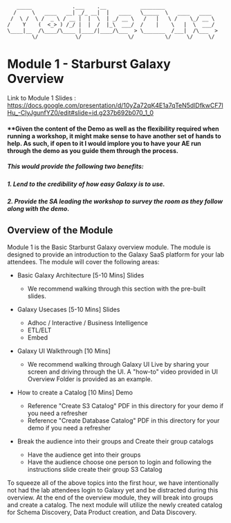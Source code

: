 
       _____             .___    .__           ________                 
      /     \   ____   __| _/_ __|  |   ____   \_____  \   ____   ____  
     /  \ /  \ /  _ \ / __ |  |  \  | _/ __ \   /   |   \ /    \_/ __ \ 
    /    Y    (  <_> ) /_/ |  |  /  |_\  ___/  /    |    \   |  \  ___/ 
    \____|__  /\____/\____ |____/|____/\___  > \_______  /___|  /\___  >
            \/            \/               \/          \/     \/     \/ 

# Module 1 - Starburst Galaxy Overview

Link to Module 1 Slides : https://docs.google.com/presentation/d/10yZa72qK4E1a7qTeN5dlDfkwCF7lHu_-ClyJgunfYZ0/edit#slide=id.g237b692b070_1_0

#### **Given the content of the Demo as well as the flexibility required when running a workshop, it might make sense to have another set of hands to help. As such, if open to it I would implore you to have your AE run through the demo as you guide them through the process. 
##### This would provide the following two benefits:
##### 1. Lend to the credibility of how easy Galaxy is to use.
##### 2. Provide the SA leading the workshop to survey the room as they follow along with the demo. 

## Overview of the Module 

Module 1 is the Basic Starburst Galaxy overview module. The module is designed to provide an introduction to the Galaxy SaaS platform for your lab attendees. 
The module will cover the following areas:

- Basic Galaxy Architecture [5-10 Mins] Slides
  - We recommend walking through this section with the pre-built slides.
- Galaxy Usecases [5-10 Mins] Slides
  - Adhoc / Interactive / Business Intelligence
  - ETL/ELT
  - Embed

- Galaxy UI Walkthrough [10 Mins] 
  - We recommend walking through Galaxy UI Live by sharing your screen and driving through the UI. A "how-to" video provided in UI Overview Folder is provided as an example.

- How to create a Catalog [10 Mins] Demo
  - Reference "Create S3 Catalog" PDF in this directory for your demo if you need a refresher
  - Reference "Create Database Catalog" PDF in this directory for your demo if you need a refresher
 
- Break the audience into their groups and Create their group catalogs
  - Have the audience get into their groups
  - Have the audience choose one person to login and following the instructions slide create their group S3 Catalog

To squeeze all of the above topics into the first hour, we have intentionally not had the lab attendees login to Galaxy yet and be distracted during this overview. At the end of the overview module, they will break into groups and create a catalog. The next module will utilize the newly created catalog for Schema Discovery, Data Product creation, and Data Discovery.


